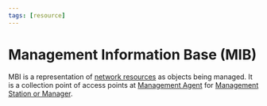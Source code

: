```yaml
---
tags: [resource]
---
```


# Management Information Base (MIB)

MBI is a representation of [network resources](202207051821.md) as objects being
managed. It is a collection point of access points at [Management Agent](202212211524.md)
for [Management Station or Manager](202212211516.md).

